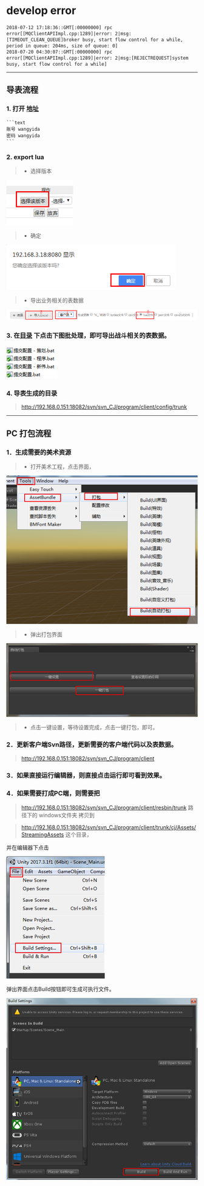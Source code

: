 # develop error

```shell
2018-07-12 17:18:36::GMT[:00000000] rpc error[[MQClientAPIImpl.cpp:1289]|error: 2|msg:[TIMEOUT_CLEAN_QUEUE]broker busy, start flow control for a while, period in queue: 204ms, size of queue: 0]
2018-07-20 04:30:07::GMT[:00000000] rpc error[[MQClientAPIImpl.cpp:1289]|error: 2|msg:[REJECTREQUEST]system busy, start flow control for a while]
```

---

## 导表流程

### 1. 打开  [地址](http://192.168.3.18:8080/exportTableTool/)

    ```text
    账号 wangyida
    密码 wangyida
    ```

### 2. export lua

>* 选择版本

![选择版本](../resource/chooseversion.png)

>* 确定

![确定版本](../resource/versionconfirm.png)

>* 导出业务相关的表数据

![导出](../resource/exportlua.png)

### 3. 在[目录](http://192.168.0.151:18082/svn/svn_CJ/design/数据表/trunk/config) 下点击下图批处理，即可导出战斗相关的表数据。

![批处理](../resource/battleconfig.png)

### 4. 导表生成的目录

> http://192.168.0.151:18082/svn/svn_CJ/program/client/config/trunk
---

## PC 打包流程

### 1．生成需要的美术资源

>* 打开美术工程，点击界面，

![打包界面](../resource/pakguid.png)

>* 弹出打包界面

![打包按钮](../resource/pakbutton.png)

>* 点击一键设置，等待设置完成，点击一键打包，即可。

### 2．更新客户端Svn路径，更新需要的客户端代码以及表数据。

> http://192.168.0.151:18082/svn/svn_CJ/program/client

### 3．如果直接运行编辑器，则直接点击运行即可看到效果。

### 4．如果需要打成PC端，则需要把

> http://192.168.0.151:18082/svn/svn_CJ/program/client/resbin/trunk 路径下的 windows文件夹 拷贝到

> http://192.168.0.151:18082/svn/svn_CJ/program/client/trunk/cj/Assets/StreamingAssets 这个目录，

并在编辑器下点击

![buildguid](../resource/buildguid.png)

弹出界面点击Build按钮即可生成可执行文件。

![buildbutton](../resource/buildbutton.png)